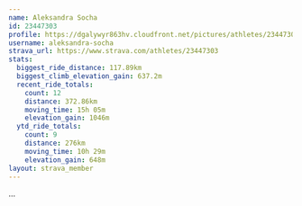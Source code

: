 ```yaml
---
name: Aleksandra Socha
id: 23447303
profile: https://dgalywyr863hv.cloudfront.net/pictures/athletes/23447303/14745546/4/large.jpg
username: aleksandra-socha
strava_url: https://www.strava.com/athletes/23447303
stats:
  biggest_ride_distance: 117.89km
  biggest_climb_elevation_gain: 637.2m
  recent_ride_totals:
    count: 12
    distance: 372.86km
    moving_time: 15h 05m
    elevation_gain: 1046m
  ytd_ride_totals:
    count: 9
    distance: 276km
    moving_time: 10h 29m
    elevation_gain: 648m
layout: strava_member
--- 
```

...

